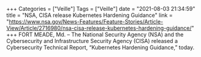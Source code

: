 +++
Categories = ["Veille"]
Tags = ["Veille"]
date = "2021-08-03 21:34:59"
title = "NSA, CISA release Kubernetes Hardening Guidance"
link = "https://www.nsa.gov/News-Features/Feature-Stories/Article-View/Article/2716980/nsa-cisa-release-kubernetes-hardening-guidance/"
+++
FORT MEADE, Md. – The National Security Agency (NSA) and the Cybersecurity and Infrastructure Security Agency (CISA) released a Cybersecurity Technical Report, “Kubernetes Hardening Guidance,” today.